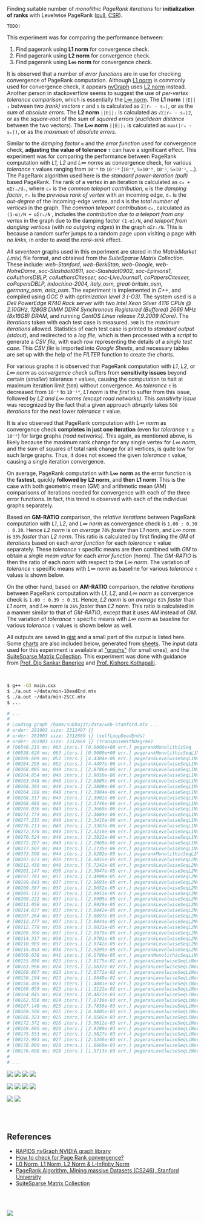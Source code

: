 Finding suitable number of *monolithic PageRank iterations* for
**initialization of ranks** with Levelwise PageRank ([pull], [CSR]).

`TODO!`

This experiment was for comparing the performance between:
1. Find pagerank using **L1 norm** for convergence check.
2. Find pagerank using **L2 norm** for convergence check.
3. Find pagerank using **L∞ norm** for convergence check.

It is observed that a number of *error functions* are in use for checking
convergence of PageRank computation. Although [L1 norm] is commonly used
for convergence check, it appears [nvGraph] uses [L2 norm] instead. Another
person in stackoverflow seems to suggest the use of *per-vertex tolerance*
*comparison*, which is essentially the [L∞ norm]. The **L1 norm** `||E||₁`
between two *(rank) vectors* `r` and `s` is calculated as `Σ|rₙ - sₙ|`, or
as the *sum* of *absolute errors*. The **L2 norm** `||E||₂` is calculated
as `√Σ|rₙ - sₙ|2`, or as the *square-root* of the *sum* of *squared errors*
(*euclidean distance* between the two vectors). The **L∞ norm** `||E||ᵢ`
is calculated as `max(|rₙ - sₙ|)`, or as the *maximum* of *absolute errors*.

Similar to the *damping factor* `α` and the *error function* used for
convergence check, **adjusting the value of tolerance** `τ` can have a
significant effect. This experiment was for comparing the performance
between PageRank computation with *L1, L2* and *L∞ norms* as convergence
check, for various *tolerance* `τ` values ranging from `10⁻⁰` to `10⁻¹⁰`
(`10⁻⁰`, `5×10⁻⁰`, `10⁻¹`, `5×10⁻¹`, ...). The PageRank algorithm used
here is the *standard power-iteration (pull)* based PageRank. The rank
of a vertex in an iteration is calculated as `c₀ + αΣrₙ/dₙ`, where `c₀`
is the *common teleport contribution*, `α` is the *damping factor*, `rₙ`
is the *previous rank of vertex* with an incoming edge, `dₙ` is the
*out-degree* of the incoming-edge vertex, and `N` is the *total number*
*of vertices* in the graph. The *common teleport contribution* `c₀`,
calculated as `(1-α)/N + αΣrₙ/N` , includes the *contribution due to a*
*teleport from any vertex* in the graph due to the damping factor `(1-α)/N`,
and *teleport from dangling vertices* (with *no outgoing edges*) in the
graph `αΣrₙ/N`. This is because a random surfer jumps to a random page
upon visiting a page with *no links*, in order to avoid the *rank-sink*
effect.

All *seventeen* graphs used in this experiment are stored in the
*MatrixMarket (.mtx)* file format, and obtained from the *SuiteSparse*
*Matrix Collection*. These include: *web-Stanford, web-BerkStan,*
*web-Google, web-NotreDame, soc-Slashdot0811, soc-Slashdot0902,*
*soc-Epinions1, coAuthorsDBLP, coAuthorsCiteseer, soc-LiveJournal1,*
*coPapersCiteseer, coPapersDBLP, indochina-2004, italy_osm,*
*great-britain_osm, germany_osm, asia_osm*. The experiment is implemented
in *C++*, and compiled using *GCC 9* with *optimization level 3 (-O3)*.
The system used is a *Dell PowerEdge R740 Rack server* with two *Intel*
*Xeon Silver 4116 CPUs @ 2.10GHz*, *128GB DIMM DDR4 Synchronous Registered*
*(Buffered) 2666 MHz (8x16GB) DRAM*, and running *CentOS Linux release*
*7.9.2009 (Core)*. The *iterations* taken with each test case is measured.
`500` is the *maximum iterations* allowed. Statistics of each test case is
printed to *standard output (stdout)*, and redirected to a *log file*,
which is then processed with a *script* to generate a *CSV file*, with
each *row* representing the details of a *single test case*. This
*CSV file* is imported into *Google Sheets*, and necessary tables are set
up with the help of the *FILTER* function to create the *charts*.

For various graphs it is observed that PageRank computation with *L1*, *L2*,
or *L∞ norm* as *convergence check* suffers from **sensitivity issues**
beyond certain (*smaller*) tolerance `τ` values, causing the computation to
halt at maximum iteration limit (`500`) without convergence. As *tolerance*
`τ` is decreased from `10⁻⁰` to `10⁻¹⁰`, *L1 norm* is the *first* to suffer
from this issue, followed by *L2 and L∞ norms (except road networks)*. This
*sensitivity issue* was recognized by the fact that a given approach *abruptly*
takes `500` *iterations* for the next lower *tolerance* `τ` value.

It is also observed that PageRank computation with *L∞ norm* as convergence
check **completes in just one iteration** (even for *tolerance* `τ ≥ 10⁻⁶`)
for large graphs *(road networks)*. This again, as mentioned above, is likely
because the maximum rank change for any single vertex for *L∞ norm*, and
the sum of squares of total rank change for all vertices, is quite low for
such large graphs. Thus, it does not exceed the given *tolerance* `τ` value,
causing a single iteration convergence.

On average, PageRank computation with **L∞ norm** as the error function is the
**fastest**, quickly **followed by** **L2 norm**, and **then** **L1 norm**. This
is the case with both geometric mean (GM) and arithmetic mean (AM) comparisons
of iterations needed for convergence with each of the three error functions. In
fact, this trend is observed with each of the individual graphs separately.

Based on **GM-RATIO** comparison, the *relative iterations* between
PageRank computation with *L1*, *L2*, and *L∞ norm* as convergence check
is `1.00 : 0.30 : 0.20`. Hence *L2 norm* is on *average* `70%` *faster*
than *L1 norm*, and *L∞ norm* is `33%` *faster* than *L2 norm*. This
ratio is calculated by first finding the *GM* of *iterations* based on
each *error function* for each *tolerance* `τ` value separately. These
*tolerance* `τ` specific means are then combined with *GM* to obtain a
*single mean value* for each *error function (norm)*. The *GM-RATIO* is
then the ratio of each *norm* with respect to the *L∞ norm*. The variation
of *tolerance* `τ` specific means with *L∞ norm* as baseline for various
*tolerance* `τ` values is shown below.

On the other hand, based on **AM-RATIO** comparison, the *relative*
*iterations* between PageRank computation with *L1*, *L2*, and *L∞ norm*
as convergence check is `1.00 : 0.39 : 0.31`. Hence, *L2 norm* is on
*average* `61%` *faster* than *L1 norm*, and *L∞ norm* is `26%` *faster*
than *L2 norm*. This ratio is calculated in a manner similar to that of
*GM-RATIO*, except that it uses *AM* instead of *GM*. The variation of
*tolerance* `τ` specific means with *L∞ norm* as baseline for various
*tolerance* `τ` values is shown below as well.

All outputs are saved in [gist] and a small part of the output is listed
here. Some [charts] are also included below, generated from [sheets]. The input
data used for this experiment is available at ["graphs"] (for small ones), and
the [SuiteSparse Matrix Collection]. This experiment was done with guidance
from [Prof. Dip Sankar Banerjee] and [Prof. Kishore Kothapalli].

<br>

```bash
$ g++ -O3 main.cxx
$ ./a.out ~/data/min-1DeadEnd.mtx
$ ./a.out ~/data/min-2SCC.mtx
$ ...

# ...
#
# Loading graph /home/subhajit/data/web-Stanford.mtx ...
# order: 281903 size: 2312497 {}
# order: 281903 size: 2312669 {} (selfLoopDeadEnds)
# order: 281903 size: 2312669 {} (transposeWithDegree)
# [00540.215 ms; 063 iters.] [0.0000e+00 err.] pagerankMonolithicSeq
# [00538.620 ms; 063 iters.] [0.0000e+00 err.] pagerankMonolithicSeqL1Norm
# [00289.609 ms; 052 iters.] [4.4304e-06 err.] pagerankLevelwiseSeqL1Norm [monolithic-iterations=0]
# [00284.295 ms; 052 iters.] [4.4497e-06 err.] pagerankLevelwiseSeqL1Norm [monolithic-iterations=1]
# [00268.095 ms; 049 iters.] [2.8786e-06 err.] pagerankLevelwiseSeqL1Norm [monolithic-iterations=2]
# [00264.854 ms; 048 iters.] [2.9050e-06 err.] pagerankLevelwiseSeqL1Norm [monolithic-iterations=3]
# [00263.948 ms; 048 iters.] [2.8805e-06 err.] pagerankLevelwiseSeqL1Norm [monolithic-iterations=4]
# [00268.391 ms; 049 iters.] [2.3808e-06 err.] pagerankLevelwiseSeqL1Norm [monolithic-iterations=5]
# [00264.188 ms; 048 iters.] [2.3984e-06 err.] pagerankLevelwiseSeqL1Norm [monolithic-iterations=6]
# [00268.317 ms; 049 iters.] [2.3902e-06 err.] pagerankLevelwiseSeqL1Norm [monolithic-iterations=7]
# [00268.685 ms; 049 iters.] [2.3746e-06 err.] pagerankLevelwiseSeqL1Norm [monolithic-iterations=8]
# [00269.036 ms; 049 iters.] [2.3668e-06 err.] pagerankLevelwiseSeqL1Norm [monolithic-iterations=9]
# [00272.779 ms; 049 iters.] [2.3604e-06 err.] pagerankLevelwiseSeqL1Norm [monolithic-iterations=10]
# [00277.215 ms; 049 iters.] [2.3416e-06 err.] pagerankLevelwiseSeqL1Norm [monolithic-iterations=11]
# [00276.213 ms; 049 iters.] [2.3367e-06 err.] pagerankLevelwiseSeqL1Norm [monolithic-iterations=12]
# [00272.570 ms; 049 iters.] [2.3216e-06 err.] pagerankLevelwiseSeqL1Norm [monolithic-iterations=13]
# [00276.524 ms; 049 iters.] [2.3022e-06 err.] pagerankLevelwiseSeqL1Norm [monolithic-iterations=14]
# [00272.267 ms; 049 iters.] [2.2968e-06 err.] pagerankLevelwiseSeqL1Norm [monolithic-iterations=15]
# [00277.507 ms; 049 iters.] [2.2735e-06 err.] pagerankLevelwiseSeqL1Norm [monolithic-iterations=16]
# [00373.508 ms; 044 iters.] [3.6202e-05 err.] pagerankMonolithicSeqL2Norm
# [00207.673 ms; 039 iters.] [4.9055e-05 err.] pagerankLevelwiseSeqL2Norm [monolithic-iterations=0]
# [00212.430 ms; 040 iters.] [5.7242e-05 err.] pagerankLevelwiseSeqL2Norm [monolithic-iterations=1]
# [00201.147 ms; 038 iters.] [3.3047e-05 err.] pagerankLevelwiseSeqL2Norm [monolithic-iterations=2]
# [00197.781 ms; 037 iters.] [3.4998e-05 err.] pagerankLevelwiseSeqL2Norm [monolithic-iterations=3]
# [00199.643 ms; 037 iters.] [2.9693e-05 err.] pagerankLevelwiseSeqL2Norm [monolithic-iterations=4]
# [00209.387 ms; 037 iters.] [2.9652e-05 err.] pagerankLevelwiseSeqL2Norm [monolithic-iterations=5]
# [00205.112 ms; 037 iters.] [2.9951e-05 err.] pagerankLevelwiseSeqL2Norm [monolithic-iterations=6]
# [00209.222 ms; 037 iters.] [2.9905e-05 err.] pagerankLevelwiseSeqL2Norm [monolithic-iterations=7]
# [00211.058 ms; 037 iters.] [2.9929e-05 err.] pagerankLevelwiseSeqL2Norm [monolithic-iterations=8]
# [00214.637 ms; 037 iters.] [3.0042e-05 err.] pagerankLevelwiseSeqL2Norm [monolithic-iterations=9]
# [00207.264 ms; 037 iters.] [3.0097e-05 err.] pagerankLevelwiseSeqL2Norm [monolithic-iterations=10]
# [00212.277 ms; 037 iters.] [3.0044e-05 err.] pagerankLevelwiseSeqL2Norm [monolithic-iterations=11]
# [00212.778 ms; 038 iters.] [3.0021e-05 err.] pagerankLevelwiseSeqL2Norm [monolithic-iterations=12]
# [00209.390 ms; 037 iters.] [2.9979e-05 err.] pagerankLevelwiseSeqL2Norm [monolithic-iterations=13]
# [00214.317 ms; 038 iters.] [2.9701e-05 err.] pagerankLevelwiseSeqL2Norm [monolithic-iterations=14]
# [00210.989 ms; 037 iters.] [2.9742e-05 err.] pagerankLevelwiseSeqL2Norm [monolithic-iterations=15]
# [00215.843 ms; 038 iters.] [2.9595e-05 err.] pagerankLevelwiseSeqL2Norm [monolithic-iterations=16]
# [00360.638 ms; 041 iters.] [6.1780e-05 err.] pageranMonolithicSeqLiNorm
# [00155.890 ms; 023 iters.] [2.6175e-02 err.] pageranLevelwiseSeqLiNorm [monolithic-iterations=0]
# [00161.998 ms; 024 iters.] [2.5837e-02 err.] pageranLevelwiseSeqLiNorm [monolithic-iterations=1]
# [00160.867 ms; 023 iters.] [2.6772e-02 err.] pageranLevelwiseSeqLiNorm [monolithic-iterations=2]
# [00158.194 ms; 023 iters.] [1.9849e-02 err.] pageranLevelwiseSeqLiNorm [monolithic-iterations=3]
# [00158.498 ms; 023 iters.] [1.4081e-02 err.] pageranLevelwiseSeqLiNorm [monolithic-iterations=4]
# [00160.059 ms; 023 iters.] [1.1122e-02 err.] pageranLevelwiseSeqLiNorm [monolithic-iterations=5]
# [00164.045 ms; 024 iters.] [8.4821e-03 err.] pageranLevelwiseSeqLiNorm [monolithic-iterations=6]
# [00162.556 ms; 024 iters.] [7.0738e-03 err.] pageranLevelwiseSeqLiNorm [monolithic-iterations=7]
# [00167.148 ms; 025 iters.] [5.7856e-03 err.] pageranLevelwiseSeqLiNorm [monolithic-iterations=8]
# [00169.508 ms; 025 iters.] [4.9805e-03 err.] pageranLevelwiseSeqLiNorm [monolithic-iterations=9]
# [00166.323 ms; 025 iters.] [4.0502e-03 err.] pageranLevelwiseSeqLiNorm [monolithic-iterations=10]
# [00172.372 ms; 026 iters.] [3.5612e-03 err.] pageranLevelwiseSeqLiNorm [monolithic-iterations=11]
# [00169.605 ms; 026 iters.] [2.9289e-03 err.] pageranLevelwiseSeqLiNorm [monolithic-iterations=12]
# [00175.553 ms; 027 iters.] [2.5827e-03 err.] pageranLevelwiseSeqLiNorm [monolithic-iterations=13]
# [00172.983 ms; 027 iters.] [2.1346e-03 err.] pageranLevelwiseSeqLiNorm [monolithic-iterations=14]
# [00178.880 ms; 028 iters.] [1.8660e-03 err.] pageranLevelwiseSeqLiNorm [monolithic-iterations=15]
# [00176.688 ms; 028 iters.] [1.5713e-03 err.] pageranLevelwiseSeqLiNorm [monolithic-iterations=16]
#
# ...
```

[![](https://i.imgur.com/4NbjAzk.png)][sheetp]
[![](https://i.imgur.com/taoe5p9.png)][sheetp]
[![](https://i.imgur.com/nZxC4H2.png)][sheetp]
[![](https://i.imgur.com/wr5ziJQ.png)][sheetp]

[![](https://i.imgur.com/oZtDiXX.png)][sheetp]
[![](https://i.imgur.com/8ugVRL6.png)][sheetp]
[![](https://i.imgur.com/xmQPqNU.png)][sheetp]
[![](https://i.imgur.com/XR7hHis.png)][sheetp]

[![](https://i.imgur.com/iiVc0mT.gif)][sheetp]
[![](https://i.imgur.com/TfdJbHX.gif)][sheetp]

<br>
<br>


## References

- [RAPIDS nvGraph NVIDIA graph library][nvGraph]
- [How to check for Page Rank convergence?][L∞ norm]
- [L0 Norm, L1 Norm, L2 Norm & L-Infinity Norm](https://montjoile.medium.com/l0-norm-l1-norm-l2-norm-l-infinity-norm-7a7d18a4f40c)
- [PageRank Algorithm, Mining massive Datasets (CS246), Stanford University](https://www.youtube.com/watch?v=ke9g8hB0MEo)
- [SuiteSparse Matrix Collection]

<br>
<br>

[![](https://i.imgur.com/p8R1WIk.jpg)](https://www.youtube.com/watch?v=04Uv44DRJAU)

[Prof. Dip Sankar Banerjee]: https://sites.google.com/site/dipsankarban/
[Prof. Kishore Kothapalli]: https://cstar.iiit.ac.in/~kkishore/
[SuiteSparse Matrix Collection]: https://suitesparse-collection-website.herokuapp.com
["graphs"]: https://github.com/puzzlef/graphs
[pull]: https://github.com/puzzlef/pagerank
[CSR]: https://github.com/puzzlef/pagerank
[tolerance function]: https://github.com/puzzlef/pagerank-adjust-tolerance-function
[nvGraph]: https://github.com/rapidsai/nvgraph
[L1 norm]: https://github.com/rapidsai/nvgraph/blob/main/cpp/src/pagerank.cu#L154
[L2 norm]: https://github.com/rapidsai/nvgraph/blob/main/cpp/src/pagerank.cu#L149
[L∞ norm]: https://stackoverflow.com/a/29321153/1413259
[gist]: https://gist.github.com/wolfram77/ca43a0f0f1a6814d2cacdaa703e4c1da
[charts]: https://photos.app.goo.gl/stdoXDUhRcDvZqZb6
[sheets]: https://docs.google.com/spreadsheets/d/1V-tanVXCIBemrC0jRtech5nA4sYUviwvUFC4G16oFKM/edit?usp=sharing
[sheetp]: https://docs.google.com/spreadsheets/d/e/2PACX-1vR2A2aGvONm_i4p_pun7jlKb8H2fIcYpMuXgV7BhbNAUbEeiHlTxKFWMgkE6_2LCznleVEWsjdsEqfy/pubhtml

